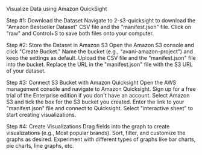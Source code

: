  Visualize Data using Amazon QuickSight 


 Step #1: Download the Dataset
Navigate to 2-s3-quicksight to download the "Amazon Bestseller Dataset" CSV file and the "manifest.json" file.
Click on "raw" and Control+S to save both files onto your computer.


Step #2: Store the Dataset in Amazon S3
Open the Amazon S3 console and click "Create Bucket."
Name the bucket (e.g., "avani-amazon-project") and keep the settings as default.
Upload the CSV file and the "manifest.json" file into the bucket.
Replace the URL in the "manifest.json" file with the S3 URL of your dataset.


Step #3: Connect S3 Bucket with Amazon Quicksight
Open the AWS management console and navigate to Amazon Quicksight.
Sign up for a free trial of the Enterprise edition if you don't have an account.
Select Amazon S3 and tick the box for the S3 bucket you created.
Enter the link to your "manifest.json" file and connect to Quicksight.
Select "interactive sheet" to start creating visualizations.

Step #4: Create Visualizations
Drag fields into the graph to create visualizations (e.g., Most popular brands).
Sort, filter, and customize the graphs as desired.
Experiment with different types of graphs like bar charts, pie charts, line graphs, etc.
